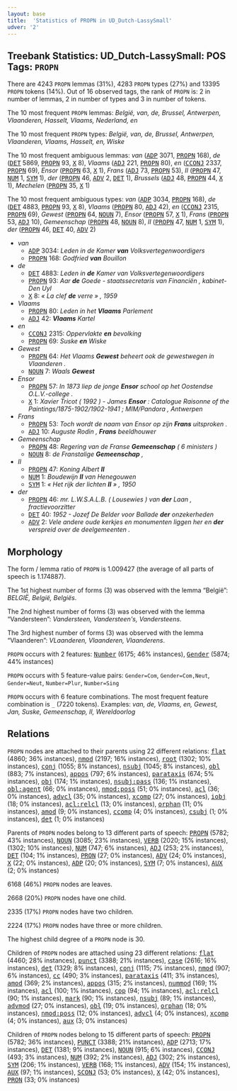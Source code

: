 ```yaml
---
layout: base
title:  'Statistics of PROPN in UD_Dutch-LassySmall'
udver: '2'
---
```


## Treebank Statistics: UD_Dutch-LassySmall: POS Tags: `PROPN`

There are 4243 `PROPN` lemmas (31%), 4283 `PROPN` types (27%) and 13395 `PROPN` tokens (14%).
Out of 16 observed tags, the rank of `PROPN` is: 2 in number of lemmas, 2 in number of types and 3 in number of tokens.

The 10 most frequent `PROPN` lemmas: <em>België, van, de, Brussel, Antwerpen, Vlaanderen, Hasselt, Vlaams, Nederland, en</em>

The 10 most frequent `PROPN` types:  <em>België, van, de, Brussel, Antwerpen, Vlaanderen, Vlaams, Hasselt, en, Wiske</em>

The 10 most frequent ambiguous lemmas: <em>van</em> (<tt><a href="nl_lassysmall-pos-ADP.html">ADP</a></tt> 3071, <tt><a href="nl_lassysmall-pos-PROPN.html">PROPN</a></tt> 168), <em>de</em> (<tt><a href="nl_lassysmall-pos-DET.html">DET</a></tt> 5869, <tt><a href="nl_lassysmall-pos-PROPN.html">PROPN</a></tt> 93, <tt><a href="nl_lassysmall-pos-X.html">X</a></tt> 8), <em>Vlaams</em> (<tt><a href="nl_lassysmall-pos-ADJ.html">ADJ</a></tt> 221, <tt><a href="nl_lassysmall-pos-PROPN.html">PROPN</a></tt> 80), <em>en</em> (<tt><a href="nl_lassysmall-pos-CCONJ.html">CCONJ</a></tt> 2337, <tt><a href="nl_lassysmall-pos-PROPN.html">PROPN</a></tt> 69), <em>Ensor</em> (<tt><a href="nl_lassysmall-pos-PROPN.html">PROPN</a></tt> 63, <tt><a href="nl_lassysmall-pos-X.html">X</a></tt> 1), <em>Frans</em> (<tt><a href="nl_lassysmall-pos-ADJ.html">ADJ</a></tt> 73, <tt><a href="nl_lassysmall-pos-PROPN.html">PROPN</a></tt> 53), <em>II</em> (<tt><a href="nl_lassysmall-pos-PROPN.html">PROPN</a></tt> 47, <tt><a href="nl_lassysmall-pos-NUM.html">NUM</a></tt> 1, <tt><a href="nl_lassysmall-pos-SYM.html">SYM</a></tt> 1), <em>der</em> (<tt><a href="nl_lassysmall-pos-PROPN.html">PROPN</a></tt> 46, <tt><a href="nl_lassysmall-pos-ADV.html">ADV</a></tt> 2, <tt><a href="nl_lassysmall-pos-DET.html">DET</a></tt> 1), <em>Brussels</em> (<tt><a href="nl_lassysmall-pos-ADJ.html">ADJ</a></tt> 48, <tt><a href="nl_lassysmall-pos-PROPN.html">PROPN</a></tt> 44, <tt><a href="nl_lassysmall-pos-X.html">X</a></tt> 1), <em>Mechelen</em> (<tt><a href="nl_lassysmall-pos-PROPN.html">PROPN</a></tt> 35, <tt><a href="nl_lassysmall-pos-X.html">X</a></tt> 1)

The 10 most frequent ambiguous types:  <em>van</em> (<tt><a href="nl_lassysmall-pos-ADP.html">ADP</a></tt> 3034, <tt><a href="nl_lassysmall-pos-PROPN.html">PROPN</a></tt> 168), <em>de</em> (<tt><a href="nl_lassysmall-pos-DET.html">DET</a></tt> 4883, <tt><a href="nl_lassysmall-pos-PROPN.html">PROPN</a></tt> 93, <tt><a href="nl_lassysmall-pos-X.html">X</a></tt> 8), <em>Vlaams</em> (<tt><a href="nl_lassysmall-pos-PROPN.html">PROPN</a></tt> 80, <tt><a href="nl_lassysmall-pos-ADJ.html">ADJ</a></tt> 42), <em>en</em> (<tt><a href="nl_lassysmall-pos-CCONJ.html">CCONJ</a></tt> 2315, <tt><a href="nl_lassysmall-pos-PROPN.html">PROPN</a></tt> 69), <em>Gewest</em> (<tt><a href="nl_lassysmall-pos-PROPN.html">PROPN</a></tt> 64, <tt><a href="nl_lassysmall-pos-NOUN.html">NOUN</a></tt> 7), <em>Ensor</em> (<tt><a href="nl_lassysmall-pos-PROPN.html">PROPN</a></tt> 57, <tt><a href="nl_lassysmall-pos-X.html">X</a></tt> 1), <em>Frans</em> (<tt><a href="nl_lassysmall-pos-PROPN.html">PROPN</a></tt> 53, <tt><a href="nl_lassysmall-pos-ADJ.html">ADJ</a></tt> 10), <em>Gemeenschap</em> (<tt><a href="nl_lassysmall-pos-PROPN.html">PROPN</a></tt> 48, <tt><a href="nl_lassysmall-pos-NOUN.html">NOUN</a></tt> 8), <em>II</em> (<tt><a href="nl_lassysmall-pos-PROPN.html">PROPN</a></tt> 47, <tt><a href="nl_lassysmall-pos-NUM.html">NUM</a></tt> 1, <tt><a href="nl_lassysmall-pos-SYM.html">SYM</a></tt> 1), <em>der</em> (<tt><a href="nl_lassysmall-pos-PROPN.html">PROPN</a></tt> 46, <tt><a href="nl_lassysmall-pos-DET.html">DET</a></tt> 40, <tt><a href="nl_lassysmall-pos-ADV.html">ADV</a></tt> 2)


* <em>van</em>
  * <tt><a href="nl_lassysmall-pos-ADP.html">ADP</a></tt> 3034: <em>Leden in de Kamer <b>van</b> Volksvertegenwoordigers</em>
  * <tt><a href="nl_lassysmall-pos-PROPN.html">PROPN</a></tt> 168: <em>Godfried <b>van</b> Bouillon</em>
* <em>de</em>
  * <tt><a href="nl_lassysmall-pos-DET.html">DET</a></tt> 4883: <em>Leden in <b>de</b> Kamer van Volksvertegenwoordigers</em>
  * <tt><a href="nl_lassysmall-pos-PROPN.html">PROPN</a></tt> 93: <em>Aar <b>de</b> Goede - staatssecretaris van Financiën , kabinet-Den Uyl</em>
  * <tt><a href="nl_lassysmall-pos-X.html">X</a></tt> 8: <em>« La clef <b>de</b> verre » , 1959</em>
* <em>Vlaams</em>
  * <tt><a href="nl_lassysmall-pos-PROPN.html">PROPN</a></tt> 80: <em>Leden in het <b>Vlaams</b> Parlement</em>
  * <tt><a href="nl_lassysmall-pos-ADJ.html">ADJ</a></tt> 42: <em><b>Vlaams</b> Kartel</em>
* <em>en</em>
  * <tt><a href="nl_lassysmall-pos-CCONJ.html">CCONJ</a></tt> 2315: <em>Oppervlakte <b>en</b> bevolking</em>
  * <tt><a href="nl_lassysmall-pos-PROPN.html">PROPN</a></tt> 69: <em>Suske <b>en</b> Wiske</em>
* <em>Gewest</em>
  * <tt><a href="nl_lassysmall-pos-PROPN.html">PROPN</a></tt> 64: <em>Het Vlaams <b>Gewest</b> beheert ook de gewestwegen in Vlaanderen .</em>
  * <tt><a href="nl_lassysmall-pos-NOUN.html">NOUN</a></tt> 7: <em>Waals <b>Gewest</b></em>
* <em>Ensor</em>
  * <tt><a href="nl_lassysmall-pos-PROPN.html">PROPN</a></tt> 57: <em>In 1873 liep de jonge <b>Ensor</b> school op het Oostendse O.L.V.-college .</em>
  * <tt><a href="nl_lassysmall-pos-X.html">X</a></tt> 1: <em>Xavier Tricot ( 1992 ) - James <b>Ensor</b> : Catalogue Raisonne of the Paintings/1875-1902/1902-1941 ; MIM/Pandora , Antwerpen</em>
* <em>Frans</em>
  * <tt><a href="nl_lassysmall-pos-PROPN.html">PROPN</a></tt> 53: <em>Toch wordt de naam van Ensor op zijn <b>Frans</b> uitsproken .</em>
  * <tt><a href="nl_lassysmall-pos-ADJ.html">ADJ</a></tt> 10: <em>Auguste Rodin , <b>Frans</b> beeldhouwer</em>
* <em>Gemeenschap</em>
  * <tt><a href="nl_lassysmall-pos-PROPN.html">PROPN</a></tt> 48: <em>Regering van de Franse <b>Gemeenschap</b> ( 6 ministers )</em>
  * <tt><a href="nl_lassysmall-pos-NOUN.html">NOUN</a></tt> 8: <em>de Franstalige <b>Gemeenschap</b> ,</em>
* <em>II</em>
  * <tt><a href="nl_lassysmall-pos-PROPN.html">PROPN</a></tt> 47: <em>Koning Albert <b>II</b></em>
  * <tt><a href="nl_lassysmall-pos-NUM.html">NUM</a></tt> 1: <em>Boudewijn <b>II</b> van Henegouwen</em>
  * <tt><a href="nl_lassysmall-pos-SYM.html">SYM</a></tt> 1: <em>« Het rijk der lichten <b>II</b> » , 1950</em>
* <em>der</em>
  * <tt><a href="nl_lassysmall-pos-PROPN.html">PROPN</a></tt> 46: <em>mr. L.W.S.A.L.B. ( Lousewies ) van <b>der</b> Laan , fractievoorzitter</em>
  * <tt><a href="nl_lassysmall-pos-DET.html">DET</a></tt> 40: <em>1952 - Jozef De Belder voor Ballade <b>der</b> onzekerheden</em>
  * <tt><a href="nl_lassysmall-pos-ADV.html">ADV</a></tt> 2: <em>Vele andere oude kerkjes en monumenten liggen her en <b>der</b> verspreid over de deelgemeenten .</em>

## Morphology

The form / lemma ratio of `PROPN` is 1.009427 (the average of all parts of speech is 1.174887).

The 1st highest number of forms (3) was observed with the lemma “België”: <em>BELGIË, België, Belgiës</em>.

The 2nd highest number of forms (3) was observed with the lemma “Vandersteen”: <em>Vandersteen, Vandersteen's, Vandersteens</em>.

The 3rd highest number of forms (3) was observed with the lemma “Vlaanderen”: <em>VLaanderen, Vlaanderen, Vlaanderens</em>.

`PROPN` occurs with 2 features: <tt><a href="nl_lassysmall-feat-Number.html">Number</a></tt> (6175; 46% instances), <tt><a href="nl_lassysmall-feat-Gender.html">Gender</a></tt> (5874; 44% instances)

`PROPN` occurs with 5 feature-value pairs: `Gender=Com`, `Gender=Com,Neut`, `Gender=Neut`, `Number=Plur`, `Number=Sing`

`PROPN` occurs with 6 feature combinations.
The most frequent feature combination is `_` (7220 tokens).
Examples: <em>van, de, Vlaams, en, Gewest, Jan, Suske, Gemeenschap, II, Wereldoorlog</em>


## Relations

`PROPN` nodes are attached to their parents using 22 different relations: <tt><a href="nl_lassysmall-dep-flat.html">flat</a></tt> (4860; 36% instances), <tt><a href="nl_lassysmall-dep-nmod.html">nmod</a></tt> (2197; 16% instances), <tt><a href="nl_lassysmall-dep-root.html">root</a></tt> (1302; 10% instances), <tt><a href="nl_lassysmall-dep-conj.html">conj</a></tt> (1055; 8% instances), <tt><a href="nl_lassysmall-dep-nsubj.html">nsubj</a></tt> (1045; 8% instances), <tt><a href="nl_lassysmall-dep-obl.html">obl</a></tt> (883; 7% instances), <tt><a href="nl_lassysmall-dep-appos.html">appos</a></tt> (797; 6% instances), <tt><a href="nl_lassysmall-dep-parataxis.html">parataxis</a></tt> (674; 5% instances), <tt><a href="nl_lassysmall-dep-obj.html">obj</a></tt> (174; 1% instances), <tt><a href="nl_lassysmall-dep-nsubj-pass.html">nsubj:pass</a></tt> (136; 1% instances), <tt><a href="nl_lassysmall-dep-obl-agent.html">obl:agent</a></tt> (66; 0% instances), <tt><a href="nl_lassysmall-dep-nmod-poss.html">nmod:poss</a></tt> (51; 0% instances), <tt><a href="nl_lassysmall-dep-acl.html">acl</a></tt> (36; 0% instances), <tt><a href="nl_lassysmall-dep-advcl.html">advcl</a></tt> (35; 0% instances), <tt><a href="nl_lassysmall-dep-xcomp.html">xcomp</a></tt> (27; 0% instances), <tt><a href="nl_lassysmall-dep-iobj.html">iobj</a></tt> (18; 0% instances), <tt><a href="nl_lassysmall-dep-acl-relcl.html">acl:relcl</a></tt> (13; 0% instances), <tt><a href="nl_lassysmall-dep-orphan.html">orphan</a></tt> (11; 0% instances), <tt><a href="nl_lassysmall-dep-amod.html">amod</a></tt> (9; 0% instances), <tt><a href="nl_lassysmall-dep-ccomp.html">ccomp</a></tt> (4; 0% instances), <tt><a href="nl_lassysmall-dep-csubj.html">csubj</a></tt> (1; 0% instances), <tt><a href="nl_lassysmall-dep-det.html">det</a></tt> (1; 0% instances)

Parents of `PROPN` nodes belong to 13 different parts of speech: <tt><a href="nl_lassysmall-pos-PROPN.html">PROPN</a></tt> (5782; 43% instances), <tt><a href="nl_lassysmall-pos-NOUN.html">NOUN</a></tt> (3085; 23% instances), <tt><a href="nl_lassysmall-pos-VERB.html">VERB</a></tt> (2020; 15% instances),  (1302; 10% instances), <tt><a href="nl_lassysmall-pos-NUM.html">NUM</a></tt> (747; 6% instances), <tt><a href="nl_lassysmall-pos-ADJ.html">ADJ</a></tt> (253; 2% instances), <tt><a href="nl_lassysmall-pos-DET.html">DET</a></tt> (104; 1% instances), <tt><a href="nl_lassysmall-pos-PRON.html">PRON</a></tt> (27; 0% instances), <tt><a href="nl_lassysmall-pos-ADV.html">ADV</a></tt> (24; 0% instances), <tt><a href="nl_lassysmall-pos-X.html">X</a></tt> (22; 0% instances), <tt><a href="nl_lassysmall-pos-ADP.html">ADP</a></tt> (20; 0% instances), <tt><a href="nl_lassysmall-pos-SYM.html">SYM</a></tt> (7; 0% instances), <tt><a href="nl_lassysmall-pos-AUX.html">AUX</a></tt> (2; 0% instances)

6168 (46%) `PROPN` nodes are leaves.

2668 (20%) `PROPN` nodes have one child.

2335 (17%) `PROPN` nodes have two children.

2224 (17%) `PROPN` nodes have three or more children.

The highest child degree of a `PROPN` node is 30.

Children of `PROPN` nodes are attached using 23 different relations: <tt><a href="nl_lassysmall-dep-flat.html">flat</a></tt> (4460; 28% instances), <tt><a href="nl_lassysmall-dep-punct.html">punct</a></tt> (3388; 21% instances), <tt><a href="nl_lassysmall-dep-case.html">case</a></tt> (2616; 16% instances), <tt><a href="nl_lassysmall-dep-det.html">det</a></tt> (1329; 8% instances), <tt><a href="nl_lassysmall-dep-conj.html">conj</a></tt> (1115; 7% instances), <tt><a href="nl_lassysmall-dep-nmod.html">nmod</a></tt> (907; 6% instances), <tt><a href="nl_lassysmall-dep-cc.html">cc</a></tt> (490; 3% instances), <tt><a href="nl_lassysmall-dep-parataxis.html">parataxis</a></tt> (411; 3% instances), <tt><a href="nl_lassysmall-dep-amod.html">amod</a></tt> (369; 2% instances), <tt><a href="nl_lassysmall-dep-appos.html">appos</a></tt> (315; 2% instances), <tt><a href="nl_lassysmall-dep-nummod.html">nummod</a></tt> (169; 1% instances), <tt><a href="nl_lassysmall-dep-acl.html">acl</a></tt> (100; 1% instances), <tt><a href="nl_lassysmall-dep-cop.html">cop</a></tt> (94; 1% instances), <tt><a href="nl_lassysmall-dep-acl-relcl.html">acl:relcl</a></tt> (90; 1% instances), <tt><a href="nl_lassysmall-dep-mark.html">mark</a></tt> (90; 1% instances), <tt><a href="nl_lassysmall-dep-nsubj.html">nsubj</a></tt> (89; 1% instances), <tt><a href="nl_lassysmall-dep-advmod.html">advmod</a></tt> (27; 0% instances), <tt><a href="nl_lassysmall-dep-obl.html">obl</a></tt> (19; 0% instances), <tt><a href="nl_lassysmall-dep-orphan.html">orphan</a></tt> (18; 0% instances), <tt><a href="nl_lassysmall-dep-nmod-poss.html">nmod:poss</a></tt> (12; 0% instances), <tt><a href="nl_lassysmall-dep-advcl.html">advcl</a></tt> (4; 0% instances), <tt><a href="nl_lassysmall-dep-xcomp.html">xcomp</a></tt> (4; 0% instances), <tt><a href="nl_lassysmall-dep-aux.html">aux</a></tt> (3; 0% instances)

Children of `PROPN` nodes belong to 15 different parts of speech: <tt><a href="nl_lassysmall-pos-PROPN.html">PROPN</a></tt> (5782; 36% instances), <tt><a href="nl_lassysmall-pos-PUNCT.html">PUNCT</a></tt> (3388; 21% instances), <tt><a href="nl_lassysmall-pos-ADP.html">ADP</a></tt> (2713; 17% instances), <tt><a href="nl_lassysmall-pos-DET.html">DET</a></tt> (1381; 9% instances), <tt><a href="nl_lassysmall-pos-NOUN.html">NOUN</a></tt> (915; 6% instances), <tt><a href="nl_lassysmall-pos-CCONJ.html">CCONJ</a></tt> (493; 3% instances), <tt><a href="nl_lassysmall-pos-NUM.html">NUM</a></tt> (392; 2% instances), <tt><a href="nl_lassysmall-pos-ADJ.html">ADJ</a></tt> (302; 2% instances), <tt><a href="nl_lassysmall-pos-SYM.html">SYM</a></tt> (206; 1% instances), <tt><a href="nl_lassysmall-pos-VERB.html">VERB</a></tt> (168; 1% instances), <tt><a href="nl_lassysmall-pos-ADV.html">ADV</a></tt> (154; 1% instances), <tt><a href="nl_lassysmall-pos-AUX.html">AUX</a></tt> (97; 1% instances), <tt><a href="nl_lassysmall-pos-SCONJ.html">SCONJ</a></tt> (53; 0% instances), <tt><a href="nl_lassysmall-pos-X.html">X</a></tt> (42; 0% instances), <tt><a href="nl_lassysmall-pos-PRON.html">PRON</a></tt> (33; 0% instances)

